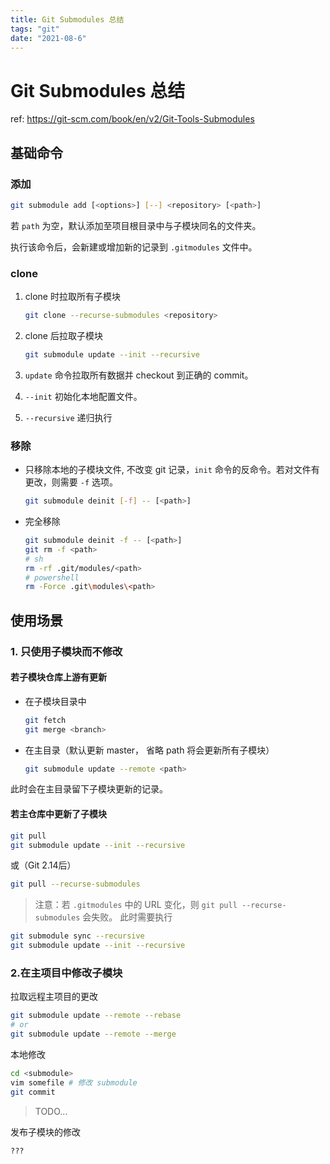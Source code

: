 ```yaml
---
title: Git Submodules 总结
tags: "git"
date: "2021-08-6"
---
```


# Git Submodules 总结

ref: https://git-scm.com/book/en/v2/Git-Tools-Submodules

## 基础命令

### 添加

```bash
git submodule add [<options>] [--] <repository> [<path>]
```

若 `path` 为空，默认添加至项目根目录中与子模块同名的文件夹。

执行该命令后，会新建或增加新的记录到 `.gitmodules` 文件中。

### clone

1. clone 时拉取所有子模块
   ```bash
   git clone --recurse-submodules <repository>
   ```

2. clone 后拉取子模块
   ```bash
   git submodule update --init --recursive
   ```

3. `update` 命令拉取所有数据并 checkout 到正确的 commit。
4. `--init` 初始化本地配置文件。
5. `--recursive` 递归执行

### 移除

- 只移除本地的子模块文件, 不改变 git 记录，`init` 命令的反命令。若对文件有更改，则需要 `-f` 选项。
  ```bash
  git submodule deinit [-f] -- [<path>]
  ```

- 完全移除
    ```bash
    git submodule deinit -f -- [<path>]
    git rm -f <path>
    # sh
    rm -rf .git/modules/<path>
    # powershell
    rm -Force .git\modules\<path>
    ```

## 使用场景

### 1. 只使用子模块而不修改

#### 若子模块仓库上游有更新

- 在子模块目录中
  ```bash
  git fetch
  git merge <branch>
  ```

- 在主目录（默认更新 master， 省略 path 将会更新所有子模块）
  ```bash
  git submodule update --remote <path>
  ```

此时会在主目录留下子模块更新的记录。

#### 若主仓库中更新了子模块
```bash
git pull
git submodule update --init --recursive
```
或（Git 2.14后）
```bash
git pull --recurse-submodules
```

> 注意：若 `.gitmodules` 中的 URL 变化，则 `git pull --recurse-submodules` 会失败。
此时需要执行
```bash
git submodule sync --recursive
git submodule update --init --recursive
```

### 2.在主项目中修改子模块

拉取远程主项目的更改
```bash
git submodule update --remote --rebase
# or
git submodule update --remote --merge
```

本地修改
```bash
cd <submodule>
vim somefile # 修改 submodule
git commit
```

> TODO...

发布子模块的修改
```bash
???
```
